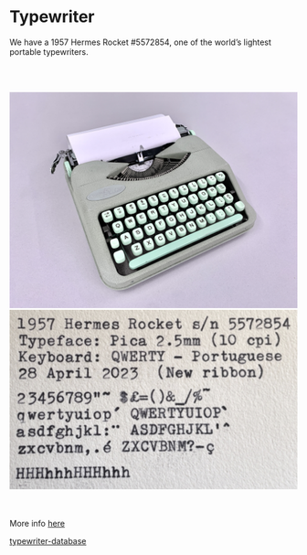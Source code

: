 # Typewriter

We have a 1957 Hermes Rocket #5572854, one of the world’s lightest portable typewriters. 

<br><br>
 <div align="center">
 <img src="typewriter.jpg" alt="typewriter" width="600" al/>
 </div>


 <div align="center">
 <img src="typeface.png" alt="typeface" width="600" al/>
 </div>

<br><br>
More info [here](https://type-writer.org/?p=2828)

[typewriter-database](https://typewriterdatabase.com/1954-hermes-rocket.2148.typewriter)
